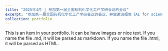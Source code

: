 ```yaml
---
title: "2025年4月 | 参加第一届全国有机化学化工产学研会议的会议"
excerpt: "参加第一届全国有机化学化工产学研会议的会议，并做邀请报告《AI for science:工业催化剂研发的新范式》<br/><img src='/images/学术会议-1.jpg'>"
collection: portfolio
---
```


This is an item in your portfolio. It can be have images or nice text. If you name the file .md, it will be parsed as markdown. If you name the file .html, it will be parsed as HTML. 
